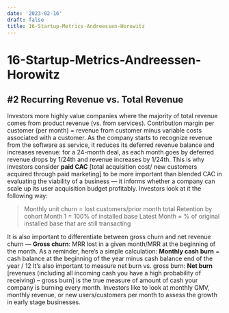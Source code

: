 ```yaml
---
date: '2023-02-16'
draft: false
title: 16-Startup-Metrics-Andreessen-Horowitz
---
```


# 16-Startup-Metrics-Andreessen-Horowitz

## **#2 Recurring Revenue vs. Total Revenue**
Investors more highly value companies where the majority of total revenue comes from product revenue (vs. from services).
Contribution margin per customer (per month) = revenue from customer minus variable costs associated with a customer.
As the company starts to recognize revenue from the software as service, it reduces its deferred revenue balance and increases revenue: for a 24-month deal, as each month goes by deferred revenue drops by 1/24th and revenue increases by 1/24th.
This is why investors consider **paid CAC** [total acquisition cost/ new customers acquired through paid marketing] to be more important than blended CAC in evaluating the viability of a business — it informs whether a company can scale up its user acquisition budget profitably.
Investors look at it the following way:
> Monthly unit churn = lost customers/prior month total Retention by cohort Month 1 = 100% of installed base Latest Month = % of original installed base that are still transacting
>
It is also important to differentiate between gross churn and net revenue churn —
**Gross churn**: MRR lost in a given month/MRR at the beginning of the month.
As a reminder, here’s a simple calculation:
**Monthly cash burn** = cash balance at the beginning of the year minus cash balance end of the year / 12
It’s also important to measure net burn vs. gross burn:
**Net burn** [revenues (including all incoming cash you have a high probability of receiving) – gross burn] is the true measure of amount of cash your company is burning every month.
Investors like to look at monthly GMV, monthly revenue, or new users/customers per month to assess the growth in early stage businesses.
